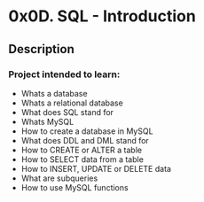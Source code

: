 # 0x0D. SQL - Introduction

## Description

### Project intended to learn:

+ Whats a database
+ Whats a relational database
+ What does SQL stand for
+ Whats MySQL
+ How to create a database in MySQL
+ What does DDL and DML stand for
+ How to CREATE or ALTER a table
+ How to SELECT data from a table
+ How to INSERT, UPDATE or DELETE data
+ What are subqueries
+ How to use MySQL functions
